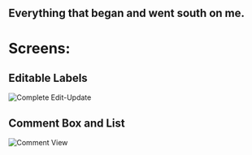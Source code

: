 ## Everything that began and went south on me.

# Screens:


## Editable Labels
![Complete Edit-Update](https://github.com/Keshava11/Byzantine/blob/master/screens/edit_update_commit_8.gif)



## Comment Box and List
![Comment View](https://github.com/Keshava11/Byzantine/blob/master/screens/comment_list_commit_13.gif)
